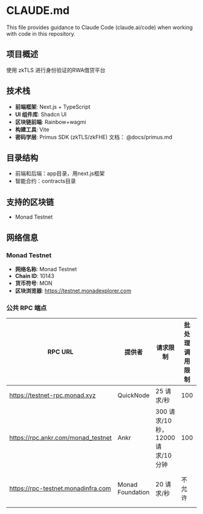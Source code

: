# CLAUDE.md

This file provides guidance to Claude Code (claude.ai/code) when working with code in this repository.

## 项目概述
使用 zkTLS 进行身份验证的RWA借贷平台

## 技术栈

- **前端框架**: Next.js + TypeScript
- **UI 组件库**: Shadcn UI  
- **区块链前端**: Rainbow+wagmi
- **构建工具**: Vite
- **密码学层**: Primus SDK (zkTLS/zkFHE) 文档： @docs/primus.md


## 目录结构
- 前端和后端：app目录，用next.js框架
- 智能合约：contracts目录

## 支持的区块链
- Monad Testnet

## 网络信息
### Monad Testnet
- **网络名称**: Monad Testnet
- **Chain ID**: 10143
- **货币符号**: MON
- **区块浏览器**: https://testnet.monadexplorer.com

### 公共 RPC 端点
| RPC URL | 提供者 | 请求限制 | 批处理调用限制 | 其他限制 |
|---------|--------|----------|----------------|----------|
| https://testnet-rpc.monad.xyz | QuickNode | 25 请求/秒 | 100 | - |
| https://rpc.ankr.com/monad_testnet | Ankr | 300 请求/10 秒，12000 请求/10 分钟 | 100 | 不允许 debug_* 方法 |
| https://rpc-testnet.monadinfra.com | Monad Foundation | 20 请求/秒 | 不允许 | 不允许 eth_getLogs 和 debug_* 方法 |
